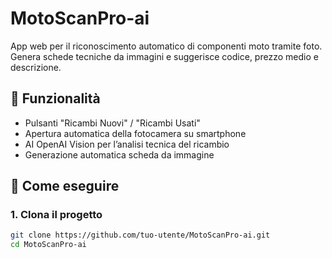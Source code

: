 # MotoScanPro-ai

App web per il riconoscimento automatico di componenti moto tramite foto.  
Genera schede tecniche da immagini e suggerisce codice, prezzo medio e descrizione.

## 🔧 Funzionalità
- Pulsanti "Ricambi Nuovi" / "Ricambi Usati"
- Apertura automatica della fotocamera su smartphone
- AI OpenAI Vision per l’analisi tecnica del ricambio
- Generazione automatica scheda da immagine

## 🚀 Come eseguire

### 1. Clona il progetto
```bash
git clone https://github.com/tuo-utente/MotoScanPro-ai.git
cd MotoScanPro-ai
